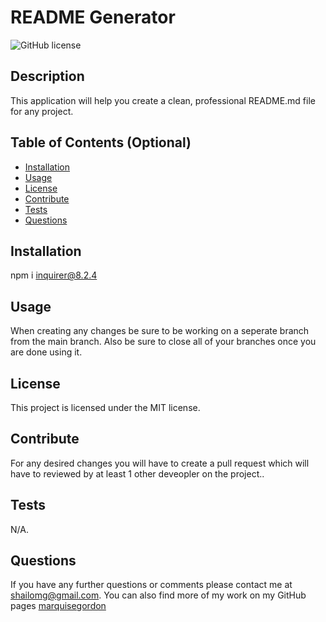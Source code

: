 # README Generator
![GitHub license](https://img.shields.io/badge/license-MIT-red)

## Description

This application will help you create a clean, professional README.md file for any project.

## Table of Contents (Optional)

- [Installation](#installation)
- [Usage](#usage)
- [License](#license)
- [Contribute](#contribute)
- [Tests](#tests)
- [Questions](#questions)

## Installation

npm i inquirer@8.2.4

## Usage

When creating any changes be sure to be working on a seperate branch from the main branch. Also be sure to close all of your branches once you are done using it.

## License

This project is licensed under the MIT license.

## Contribute

For any desired changes you will have to create a pull request which will have to reviewed by at least 1 other deveopler  on the project..

## Tests

N/A.

## Questions

If you have any further questions or comments please contact me at shailomg@gmail.com. You can also find more of my work on my GitHub pages [marquisegordon](https://github.com/marquisegordon)